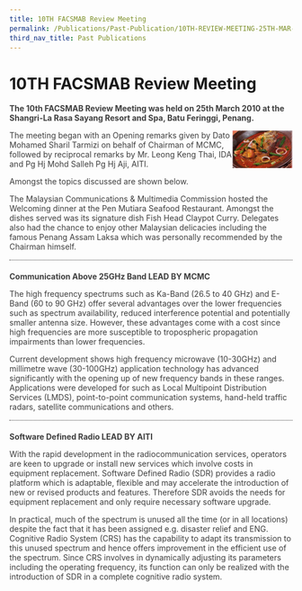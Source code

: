 ```yaml
---
title: 10TH FACSMAB Review Meeting
permalink: /Publications/Past-Publication/10TH-REVIEW-MEETING-25TH-MAR-2010
third_nav_title: Past Publications
---
```

<div class="section-content">
<h1>10TH FACSMAB Review Meeting</h1>
<p class="default-content" style="color: #3f3f3f; margin-right: 0px; margin-bottom: 0px; margin-left: 0px; padding: 0px 0px 1em; border: 0px;"><strong style="background: transparent; margin: 0px; padding: 0px; border: 0px;">The 10th FACSMAB Review Meeting was held on 25th March 2010 at the Shangri-La Rasa Sayang Resort and Spa, Batu Feringgi, Penang.</strong></p><p class="default-content" style="color: #3f3f3f; margin: 0px; padding: 0px 0px 1em; border: 0px;"><img alt="" src="/assets/images/16img-e1436173419506.gif" class="alignright wp-image-792" style="width: 107px; height: 67px; float: right;width: unset;">The meeting began with an Opening remarks given by Dato Mohamed Sharil Tarmizi on behalf of Chairman of MCMC, followed by reciprocal remarks by Mr. Leong Keng Thai, IDA and Pg Hj Mohd Salleh Pg Hj Aji, AITI.</p><p class="default-content" style="color: #3f3f3f; margin: 0px; padding: 0px 0px 1em; border: 0px;">Amongst the topics discussed are shown below.</p><p class="default-content" style="color: #3f3f3f; margin: 0px; padding: 0px 0px 1em; border: 0px;">The Malaysian Communications &amp; Multimedia Commission hosted the Welcoming dinner at the Pen Mutiara Seafood Restaurant. Amongst the dishes served was its signature dish Fish Head Claypot Curry. Delegates also had the chance to enjoy other Malaysian delicacies including the famous Penang Assam Laksa which was personally recommended by the Chairman himself.</p><div class="line-separator" style="color: #333333; height: 1px; margin: 0px 0px 20px; padding: 0px; border-width: 0px 0px 1px; border-top-style: initial; border-top-color: initial; border-right-style: initial; border-right-color: initial; border-bottom-style: dotted; border-bottom-color: #313030; border-left-style: initial; border-left-color: initial;">&nbsp;</div><p class="default-content" style="color: #3f3f3f; margin: 0px; padding: 0px 0px 1em; border: 0px;"><strong style="background: transparent; margin: 0px; padding: 0px; border: 0px;">Communication Above 25GHz Band LEAD BY MCMC</strong></p><p class="default-content" style="color: #3f3f3f; margin: 0px; padding: 0px 0px 1em; border: 0px;">The high frequency spectrums such as Ka-Band (26.5 to 40 GHz) and E-Band (60 to 90 GHz) offer several advantages over the lower frequencies such as spectrum availability, reduced interference potential and potentially smaller antenna size. However, these advantages come with a cost since high frequencies are more susceptible to tropospheric propagation impairments than lower frequencies.</p><p class="default-content" style="color: #3f3f3f; margin: 0px; padding: 0px 0px 1em; border: 0px;">Current development shows high frequency microwave (10-30GHz) and millimetre wave (30-100GHz) application technology has advanced significantly with the opening up of new frequency bands in these ranges. Applications were developed for such as Local Multipoint Distribution Services (LMDS), point-to-point communication systems, hand-held traffic radars, satellite communications and others.</p><div class="line-separator" style="color: #333333; height: 1px; margin: 0px 0px 20px; padding: 0px; border-width: 0px 0px 1px; border-top-style: initial; border-top-color: initial; border-right-style: initial; border-right-color: initial; border-bottom-style: dotted; border-bottom-color: #313030; border-left-style: initial; border-left-color: initial;">&nbsp;</div><p class="default-content" style="color: #3f3f3f; margin: 0px; padding: 0px 0px 1em; border: 0px;"><strong style="background: transparent; margin: 0px; padding: 0px; border: 0px;">Software Defined Radio LEAD BY AITI</strong></p><p class="default-content" style="color: #3f3f3f; margin: 0px; padding: 0px 0px 1em; border: 0px;">With the rapid development in the radiocommunication services, operators are keen to upgrade or install new services which involve costs in equipment replacement. Software Defined Radio (SDR) provides a radio platform which is adaptable, flexible and may accelerate the introduction of new or revised products and features. Therefore SDR avoids the needs for equipment replacement and only require necessary software upgrade.</p><p class="default-content" style="color: #3f3f3f; margin-top: 0px; margin-right: 0px; margin-left: 0px; padding: 0px; border: 0px;">In practical, much of the spectrum is unused all the time (or in all locations) despite the fact that it has been assigned e.g. disaster relief and ENG. Cognitive Radio System (CRS) has the capability to adapt its transmission to this unused spectrum and hence offers improvement in the efficient use of the spectrum. Since CRS involves in dynamically adjusting its parameters including the operating frequency, its function can only be realized with the introduction of SDR in a complete cognitive radio system.</p>
</div>
